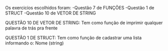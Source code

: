 Os exercicíos escolhidos foram:
-Questão 7 de FUNÇÕES
-Questão 1 de STRUCT
-Questão 10 de VETOR DE STRING

QUESTÃO 10 DE VETOR DE STRING:
Tem como função de imprimir qualquer palavra de trás pra frente

QUESTÃO 1 DE STRUCT:
Tem como função de cadastrar uma lista informando o: Nome (string)
